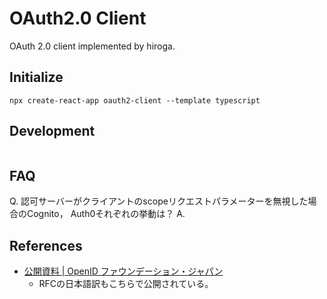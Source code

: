 # OAuth2.0 Client

OAuth 2.0 client implemented by hiroga.

## Initialize

```shell
npx create-react-app oauth2-client --template typescript
```

## Development
```shell

```

## FAQ

Q. 認可サーバーがクライアントのscopeリクエストパラメーターを無視した場合のCognito， Auth0それぞれの挙動は？
A. 

## References

- [公開資料 \| OpenID ファウンデーション・ジャパン](https://www.openid.or.jp/document/)
    - RFCの日本語訳もこちらで公開されている。
